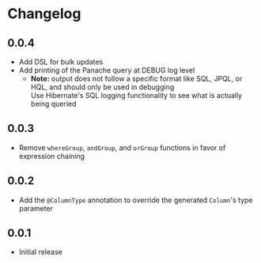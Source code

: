 # Changelog

## 0.0.4
- Add DSL for bulk updates
- Add printing of the Panache query at DEBUG log level
  - **Note:** output does not follow a specific format like SQL, JPQL, or HQL, and should only be used in debugging  
    Use Hibernate's SQL logging functionality to see what is actually being queried

## 0.0.3
- Remove `whereGroup`, `andGroup`, and `orGroup` functions in favor of expression chaining

## 0.0.2
- Add the `@ColumnType` annotation to override the generated `Column`'s type parameter

## 0.0.1
- Initial release
